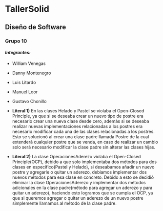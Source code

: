 # TallerSolid

## Diseño de Software

### Grupo 10

#### _Integrantes:_

- William Venegas
- Danny Montenegro
- Luis Litardo
- Manuel Loor
- Gustavo Chonillo


- **Literal 1)** En las clases Helado y Pastel se violaba el Open-Closed Principle, ya que si se deseaba crear 
un nuevo tipo de postre era necesario crear una nueva clase desde cero, además si se deseaba realizar nuevas implementaciones
relacionadas a los postres era necesario modificar cada una de las clases relacionadas a los postres. Esto se solucionó al 
crear una clase padre llamada Postre de la cual extenderá cualquier postre que se venda, en caso de realizar un cambio 
solo será necesario modificar la clase padre sin alterar las clases hijas.

- **Literal 2)**  La clase OperacionesAderezo violaba el Open-Closed Principle(OCP), debido a que solo implementaba dos métodos para dos clases en especifico(Pastel y Helado), si deseabamos añadir un nuevo postre y agregarle o quitar un aderezo, debiamos implementar dos nuevos métodos para esa clase en concreto. Debido a esto se decidió eliminar la clase OperacionesAderezo y implementar dos métodos adicionales en la clase padre(método para agregar un aderezo y para quitar un aderezo), haciendo esto logramos que se cumpla el OCP, ya que si queremos agregar o quitar un aderezo de un nuevo postre simplemente llamamos al método de la clase padre.
